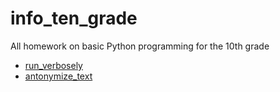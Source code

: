 # info_ten_grade

All homework on basic Python programming for the 10th grade

* [run_verbosely](/Eskova_%22%5B10s_HW%5D_run_verbosely_ipynb%22.ipynb)
* [antonymize_text](/antonymize_text_eskova.py)
